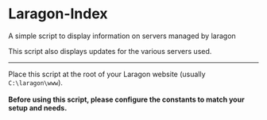 # Laragon-Index

A simple script to display information on servers managed by laragon

This script also displays updates for the various servers used.

---

Place this script at the root of your Laragon website (usually `C:\laragon\www`).
<br>
<br>
**Before using this script, please configure the constants to match your setup and needs.**
